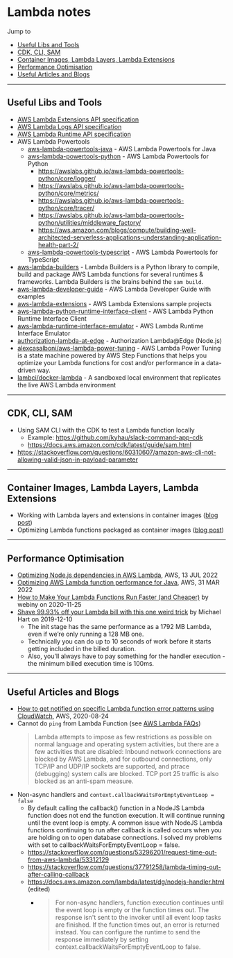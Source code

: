 # Lambda notes

Jump to
- [Useful Libs and Tools](#useful-libs-and-tools)
- [CDK, CLI, SAM](#cdk-cli-sam)
- [Container Images, Lambda Layers, Lambda Extensions](#container-images-lambda-layers-lambda-extensions)
- [Performance Optimisation](#performance-optimisation)
- [Useful Articles and Blogs](#useful-articles-and-blogs)


---
## Useful Libs and Tools

- [AWS Lambda Extensions API specification](https://docs.aws.amazon.com/lambda/latest/dg/runtimes-extensions-api.html)
- [AWS Lambda Logs API specification](https://docs.aws.amazon.com/lambda/latest/dg/runtimes-logs-api.html)
- [AWS Lambda Runtime API specification](https://docs.aws.amazon.com/lambda/latest/dg/runtimes-api.html)
- AWS Lambda Powertools
    - [aws-lambda-powertools-java](https://github.com/awslabs/aws-lambda-powertools-java) - AWS Lambda Powertools for Java
    - [aws-lambda-powertools-python](https://github.com/awslabs/aws-lambda-powertools-python) - AWS Lambda Powertools for Python
        - https://awslabs.github.io/aws-lambda-powertools-python/core/logger/
        - https://awslabs.github.io/aws-lambda-powertools-python/core/metrics/
        - https://awslabs.github.io/aws-lambda-powertools-python/core/tracer/
        - https://awslabs.github.io/aws-lambda-powertools-python/utilities/middleware_factory/
        - https://aws.amazon.com/blogs/compute/building-well-architected-serverless-applications-understanding-application-health-part-2/
    - [aws-lambda-powertools-typescript](https://github.com/awslabs/aws-lambda-powertools-typescript) - AWS Lambda Powertools for TypeScript
- [aws-lambda-builders](https://github.com/aws/aws-lambda-builders) - Lambda Builders is a Python library to compile, build and package AWS Lambda functions for several runtimes & frameworks. Lambda Builders is the brains behind the `sam build`.
- [aws-lambda-developer-guide](https://github.com/awsdocs/aws-lambda-developer-guide) - AWS Lambda Developer Guide with examples
- [aws-lambda-extensions](https://github.com/aws-samples/aws-lambda-extensions/) - AWS Lambda Extensions sample projects
- [aws-lambda-python-runtime-interface-client](https://github.com/aws/aws-lambda-python-runtime-interface-client) - AWS Lambda Python Runtime Interface Client
- [aws-lambda-runtime-interface-emulator](https://github.com/aws/aws-lambda-runtime-interface-emulator/)  -  AWS Lambda Runtime Interface Emulator
- [authorization-lambda-at-edge](https://github.com/aws-samples/authorization-lambda-at-edge) - Authorization Lambda@Edge (Node.js)
- [alexcasalboni/aws-lambda-power-tuning](https://github.com/alexcasalboni/aws-lambda-power-tuning) - AWS Lambda Power Tuning is a state machine powered by AWS Step Functions that helps you optimize your Lambda functions for cost and/or performance in a data-driven way.
- [lambci/docker-lambda](https://github.com/lambci/docker-lambda) - A sandboxed local environment that replicates the live AWS Lambda environment


---
## CDK, CLI, SAM

- Using SAM CLI with the CDK to test a Lambda function locally
    - Example: https://github.com/kyhau/slack-command-app-cdk
    - https://docs.aws.amazon.com/cdk/latest/guide/sam.html
- https://stackoverflow.com/questions/60310607/amazon-aws-cli-not-allowing-valid-json-in-payload-parameter


---
## Container Images, Lambda Layers, Lambda Extensions

- Working with Lambda layers and extensions in container images ([blog post](https://aws.amazon.com/blogs/compute/working-with-lambda-layers-and-extensions-in-container-images/))
- Optimizing Lambda functions packaged as container images ([blog post](https://aws.amazon.com/blogs/compute/optimizing-lambda-functions-packaged-as-container-images/))


---
## Performance Optimisation

- [Optimizing Node.js dependencies in AWS Lambda](https://aws.amazon.com/blogs/compute/optimizing-node-js-dependencies-in-aws-lambda/), AWS, 13 JUL 2022
- [Optimizing AWS Lambda function performance for Java](https://aws.amazon.com/blogs/compute/optimizing-aws-lambda-function-performance-for-java/), AWS, 31 MAR 2022
- [How to Make Your Lambda Functions Run Faster (and Cheaper)](https://hackernoon.com/how-to-make-your-lambda-functions-run-faster-and-cheaper-gp2034jl) by webiny on 2020-11-25
- [Shave 99.93% off your Lambda bill with this one weird trick](
  https://medium.com/@hichaelmart/shave-99-93-off-your-lambda-bill-with-this-one-weird-trick-33c0acebb2ea)
  by Michael Hart on 2019-12-10
  - The init stage has the same performance as a 1792 MB Lambda, even if we’re only running a 128 MB one.
  - Technically you can do up to 10 seconds of work before it starts getting included in the billed duration.
  - Also, you'll always have to pay something for the handler execution - the minimum billed execution time is 100ms.


---
## Useful Articles and Blogs

- [How to get notified on specific Lambda function error patterns using CloudWatch](https://aws.amazon.com/blogs/mt/get-notified-specific-lambda-function-error-patterns-using-cloudwatch/), AWS, 2020-08-24
- Cannot do `ping` from Lambda Function (see [AWS Lambda FAQs](https://aws.amazon.com/lambda/faqs/))
  > Lambda attempts to impose as few restrictions as possible on normal language and operating system activities, but there are a few activities that are disabled: Inbound network connections are blocked by AWS Lambda, and for outbound connections, only TCP/IP and UDP/IP sockets are supported, and ptrace (debugging) system calls are blocked. TCP port 25 traffic is also blocked as an anti-spam measure.
- Non-async handlers and `context.callbackWaitsForEmptyEventLoop = false`
  - By default calling the callback() function in a NodeJS Lambda function does not end the function execution. It will continue running until the event loop is empty. A common issue with NodeJS Lambda functions continuing to run after callback is called occurs when you are holding on to open database connections.
I solved my problems with set to callbackWaitsForEmptyEventLoop = false.
  - https://stackoverflow.com/questions/53296201/request-time-out-from-aws-lambda/53312129
  - https://stackoverflow.com/questions/37791258/lambda-timing-out-after-calling-callback
  - https://docs.aws.amazon.com/lambda/latest/dg/nodejs-handler.html (edited)
     - > For non-async handlers, function execution continues until the event loop is empty or the function times out. The response isn't sent to the invoker until all event loop tasks are finished. If the function times out, an error is returned instead. You can configure the runtime to send the response immediately by setting context.callbackWaitsForEmptyEventLoop to false.

